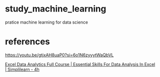 # study_machine_learning

pratice machine learning for data science

# references
https://youtu.be/gtjxAH8uaP0?si=6o1N6zyyytWaQbVL


[ Excel Data Analytics Full Course | Essential Skills For Data Analysis In Excel | Simplilearn - 4h ](https://www.youtube.com/watch?v=OOWAk2aLEfk)
